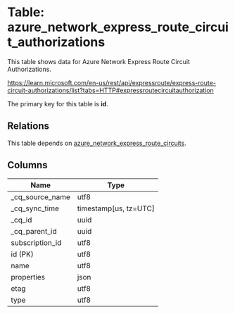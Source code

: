 # Table: azure_network_express_route_circuit_authorizations

This table shows data for Azure Network Express Route Circuit Authorizations.

https://learn.microsoft.com/en-us/rest/api/expressroute/express-route-circuit-authorizations/list?tabs=HTTP#expressroutecircuitauthorization

The primary key for this table is **id**.

## Relations

This table depends on [azure_network_express_route_circuits](azure_network_express_route_circuits).

## Columns

| Name          | Type          |
| ------------- | ------------- |
|_cq_source_name|utf8|
|_cq_sync_time|timestamp[us, tz=UTC]|
|_cq_id|uuid|
|_cq_parent_id|uuid|
|subscription_id|utf8|
|id (PK)|utf8|
|name|utf8|
|properties|json|
|etag|utf8|
|type|utf8|